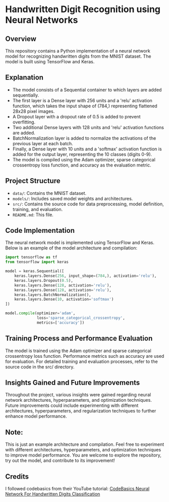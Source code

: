 # Handwritten Digit Recognition using Neural Networks

## Overview
This repository contains a Python implementation of a neural network model for recognizing handwritten digits from the MNIST dataset. The model is built using TensorFlow and Keras.

## Explanation
- The model consists of a Sequential container to which layers are added sequentially.
- The first layer is a Dense layer with 256 units and a 'relu' activation function, which takes the input shape of (784,) representing flattened 28x28 pixel images.
- A Dropout layer with a dropout rate of 0.5 is added to prevent overfitting.
- Two additional Dense layers with 128 units and 'relu' activation functions are added.
- BatchNormalization layer is added to normalize the activations of the previous layer at each batch.
- Finally, a Dense layer with 10 units and a 'softmax' activation function is added for the output layer, representing the 10 classes (digits 0-9).
- The model is compiled using the Adam optimizer, sparse categorical crossentropy loss function, and accuracy as the evaluation metric.

## Project Structure

- `data/`: Contains the MNIST dataset.
- `models/`: Includes saved model weights and architectures.
- `src/`: Contains the source code for data preprocessing, model definition, training, and evaluation.
- `README.md`: This file.

## Code Implementation

The neural network model is implemented using TensorFlow and Keras. Below is an example of the model architecture and compilation:

```python
import tensorflow as tf
from tensorflow import keras

model = keras.Sequential([
    keras.layers.Dense(256, input_shape=(784,), activation='relu'),
    keras.layers.Dropout(0.5),
    keras.layers.Dense(128, activation='relu'),
    keras.layers.Dense(128, activation='relu'),
    keras.layers.BatchNormalization(),
    keras.layers.Dense(10, activation='softmax')
])

model.compile(optimizer='adam',
              loss='sparse_categorical_crossentropy',
              metrics=['accuracy'])
```

## Training Process and Performance Evaluation
The model is trained using the Adam optimizer and sparse categorical crossentropy loss function. Performance metrics such as accuracy are used for evaluation. For detailed training and evaluation processes, refer to the source code in the src/ directory.

## Insights Gained and Future Improvements
Throughout the project, various insights were gained regarding neural network architectures, hyperparameters, and optimization techniques. Future improvements could include experimenting with different architectures, hyperparameters, and regularization techniques to further enhance model performance.

## Note:
This is just an example architecture and compilation. Feel free to experiment with different architectures, hyperparameters, and optimization techniques to improve model performance. You are welcome to explore the repository, try out the model, and contribute to its improvement!


## Credits
I followed codebasics from their YouTube tutorial: [CodeBasics Neural Network For Handwritten Digits Classification](https://www.youtube.com/watch?v=iqQgED9vV7k&t=861s)



